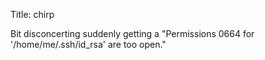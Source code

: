 Title: chirp

Bit disconcerting suddenly getting a "Permissions 0664 for '/home/me/.ssh/id_rsa' are too open."
